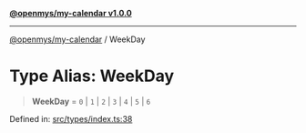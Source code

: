 [**@openmys/my-calendar v1.0.0**](../README.md)

***

[@openmys/my-calendar](../globals.md) / WeekDay

# Type Alias: WeekDay

> **WeekDay** = `0` \| `1` \| `2` \| `3` \| `4` \| `5` \| `6`

Defined in: [src/types/index.ts:38](https://github.com/openmys/my-calendar/blob/96ebce4306bfb6a4ab4c4297a9b422c56933c5da/src/types/index.ts#L38)
